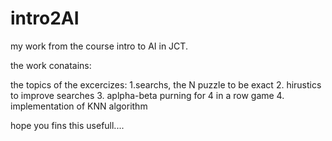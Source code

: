 # intro2AI
my work from the course intro to AI in JCT. 

the work conatains: 

the topics of the excercizes:
1.searchs, the N puzzle to be exact
2. hirustics to improve searches
3. aplpha-beta purning for 4 in a row game
4. implementation of KNN algorithm


hope you fins this usefull....
